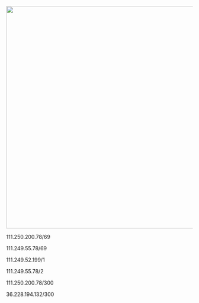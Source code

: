 <div align="center"><img src="/img-2/swspip.jpg" width=600></div><p>

111.250.200.78/69 <P>

111.249.55.78/69  <P>
  
111.249.52.199/1 <P>

111.249.55.78/2  <P>

111.250.200.78/300 <P>

36.228.194.132/300 <P>

